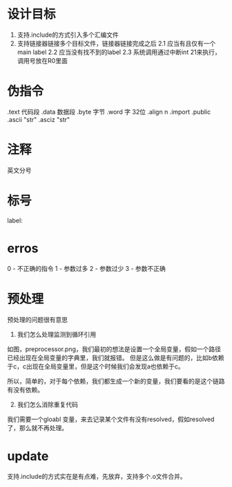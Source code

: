 # 设计目标
1. 支持.include的方式引入多个汇编文件
2. 支持链接器链接多个目标文件，链接器链接完成之后
    2.1 应当有且仅有一个main label
    2.2 应当没有找不到的label
    2.3 系统调用通过中断int 21来执行，调用号放在R0里面

# 伪指令

.text 代码段
.data 数据段
.byte 字节
.word 字 32位
.align n
.import
.public
.ascii "str"
.asciz "str"

# 注释
英文分号

# 标号
label:

# erros
0 - 不正确的指令
1 - 参数过多
2 - 参数过少
3 - 参数不正确

# 预处理
预处理的问题很有意思
1. 我们怎么处理监测到循环引用

如图，preprocessor.png，我们最初的想法是设置一个全局变量，假如一个路径已经出现在全局变量的字典里，我们就报错。
但是这么做是有问题的，比如b依赖于c，c出现在全局变量里，但是这个时候我们会发现a也依赖于c。

所以，简单的，对于每个依赖，我们都生成一个新的变量，我们要看的是这个链路有没有依赖。

2. 我们怎么消除重复代码

我们需要一个gloabl 变量，来去记录某个文件有没有resolved，假如resolved了，那么就不再处理。

# update
支持.include的方式实在是有点难，先放弃，支持多个.o文件合并。